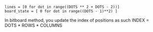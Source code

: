 ```
lines = [0 for dot in range((DOTS ** 2 + DOTS - 2))]
board_state = [ 0 for dot in range((DOTS - 1)**2) ]
```

In bitboard method, you update the index of positions as such
INDEX = DOTS * ROWS * COLUMNS
